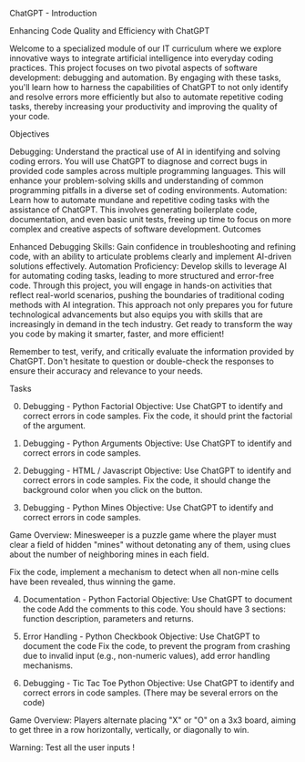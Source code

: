 ChatGPT - Introduction

Enhancing Code Quality and Efficiency with ChatGPT

Welcome to a specialized module of our IT curriculum where we explore innovative ways to integrate artificial intelligence into everyday coding practices.
This project focuses on two pivotal aspects of software development: debugging and automation. By engaging with these tasks, you'll learn how to harness the capabilities of ChatGPT to not only identify and resolve errors more efficiently but also to automate repetitive coding tasks, thereby increasing your productivity and improving the quality of your code.

Objectives

Debugging: Understand the practical use of AI in identifying and solving coding errors. You will use ChatGPT to diagnose and correct bugs in provided code samples across multiple programming languages. This will enhance your problem-solving skills and understanding of common programming pitfalls in a diverse set of coding environments.
Automation: Learn how to automate mundane and repetitive coding tasks with the assistance of ChatGPT. This involves generating boilerplate code, documentation, and even basic unit tests, freeing up time to focus on more complex and creative aspects of software development.
Outcomes

Enhanced Debugging Skills: Gain confidence in troubleshooting and refining code, with an ability to articulate problems clearly and implement AI-driven solutions effectively.
Automation Proficiency: Develop skills to leverage AI for automating coding tasks, leading to more structured and error-free code.
Through this project, you will engage in hands-on activities that reflect real-world scenarios, pushing the boundaries of traditional coding methods with AI integration. This approach not only prepares you for future technological advancements but also equips you with skills that are increasingly in demand in the tech industry. Get ready to transform the way you code by making it smarter, faster, and more efficient!

Remember to test, verify, and critically evaluate the information provided by ChatGPT. Don't hesitate to question or double-check the responses to ensure their accuracy and relevance to your needs.

Tasks

0. Debugging - Python Factorial
Objective: Use ChatGPT to identify and correct errors in code samples.
Fix the code, it should print the factorial of the argument.

1. Debugging - Python Arguments
Objective: Use ChatGPT to identify and correct errors in code samples.

2. Debugging - HTML / Javascript
Objective: Use ChatGPT to identify and correct errors in code samples.
Fix the code, it should change the background color when you click on the button.

3. Debugging - Python Mines
Objective: Use ChatGPT to identify and correct errors in code samples.

Game Overview: Minesweeper is a puzzle game where the player must clear a field of hidden "mines" without detonating any of them, using clues about the number of neighboring mines in each field.

Fix the code, implement a mechanism to detect when all non-mine cells have been revealed, thus winning the game.

4. Documentation - Python Factorial
Objective: Use ChatGPT to document the code
Add the comments to this code. You should have 3 sections: function description, parameters and returns.

5. Error Handling - Python Checkbook
Objective: Use ChatGPT to document the code
Fix the code, to prevent the program from crashing due to invalid input (e.g., non-numeric values), add error handling mechanisms.

6. Debugging - Tic Tac Toe Python
Objective: Use ChatGPT to identify and correct errors in code samples. (There may be several errors on the code)

Game Overview: Players alternate placing "X" or "O" on a 3x3 board, aiming to get three in a row horizontally, vertically, or diagonally to win.

Warning: Test all the user inputs !
